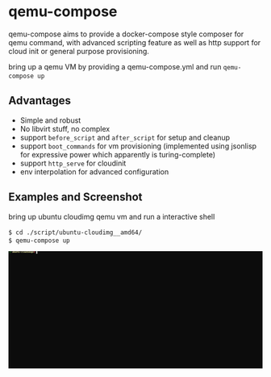 
# qemu-compose

qemu-compose aims to provide a docker-compose style composer for qemu command, with advanced scripting feature as well as http support for cloud init or general purpose provisioning.

bring up a qemu VM by providing a qemu-compose.yml and run `qemu-compose up`

## Advantages

 - Simple and robust
 - No libvirt stuff, no complex
 - support `before_script` and `after_script` for setup and cleanup
 - support `boot_commands` for vm provisioning (implemented using jsonlisp for expressive power which apparently is turing-complete)
 - support `http_serve` for cloudinit
 - env interpolation for advanced configuration

## Examples and Screenshot

bring up ubuntu cloudimg qemu vm and run a interactive shell


```
$ cd ./script/ubuntu-cloudimg__amd64/
$ qemu-compose up
```

![svg](https://raw.githubusercontent.com/zTrix/qemu-compose/refs/heads/main/assets/ubuntu-cloudimg.svg)
